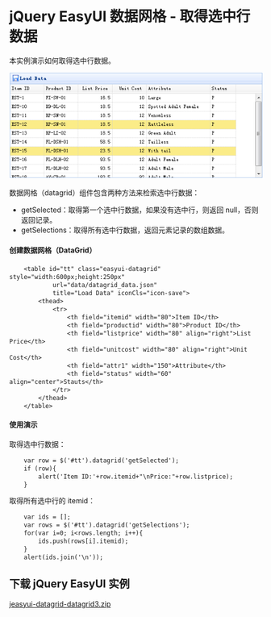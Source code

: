 # jQuery EasyUI 数据网格 - 取得选中行数据

本实例演示如何取得选中行数据。

![](img/datagrid3_1.png)

数据网格（datagrid）组件包含两种方法来检索选中行数据：

*   getSelected：取得第一个选中行数据，如果没有选中行，则返回 null，否则返回记录。
*   getSelections：取得所有选中行数据，返回元素记录的数组数据。

#### 创建数据网格（DataGrid）

```
	<table id="tt" class="easyui-datagrid" style="width:600px;height:250px"
			url="data/datagrid_data.json"
			title="Load Data" iconCls="icon-save">
		<thead>
			<tr>
				<th field="itemid" width="80">Item ID</th>
				<th field="productid" width="80">Product ID</th>
				<th field="listprice" width="80" align="right">List Price</th>
				<th field="unitcost" width="80" align="right">Unit Cost</th>
				<th field="attr1" width="150">Attribute</th>
				<th field="status" width="60" align="center">Stauts</th>
			</tr>
		</thead>
	</table>

```

#### 使用演示

取得选中行数据：

```
	var row = $('#tt').datagrid('getSelected');
	if (row){
		alert('Item ID:'+row.itemid+"\nPrice:"+row.listprice);
	}

```

取得所有选中行的 itemid：

```
	var ids = [];
	var rows = $('#tt').datagrid('getSelections');
	for(var i=0; i<rows.length; i++){
		ids.push(rows[i].itemid);
	}
	alert(ids.join('\n'));

```

## 下载 jQuery EasyUI 实例

[jeasyui-datagrid-datagrid3.zip](/try/jeasyui/download/jeasyui-datagrid-datagrid3.zip)

 
